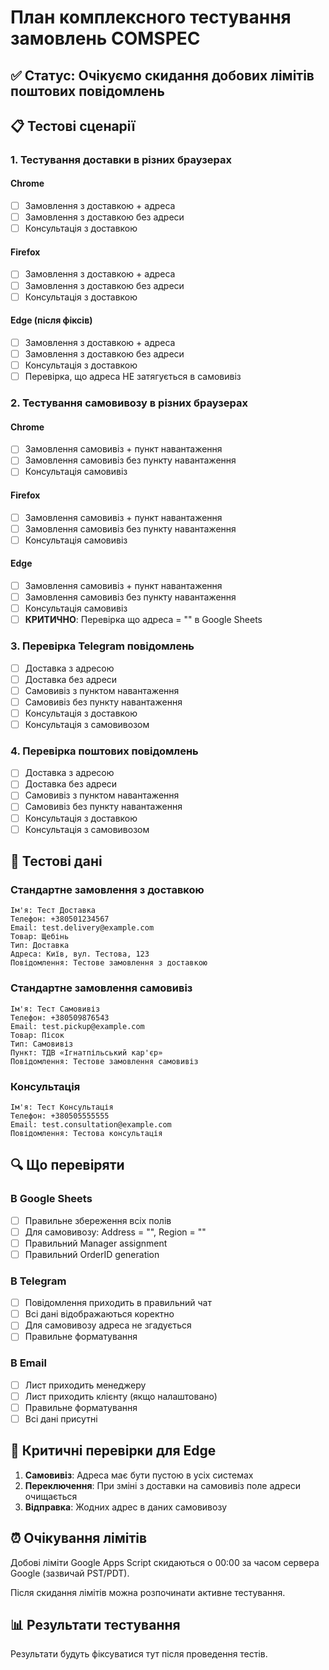 # План комплексного тестування замовлень COMSPEC

## ✅ Статус: Очікуємо скидання добових лімітів поштових повідомлень

## 📋 Тестові сценарії

### 1. Тестування доставки в різних браузерах

#### Chrome
- [ ] Замовлення з доставкою + адреса
- [ ] Замовлення з доставкою без адреси
- [ ] Консультація з доставкою

#### Firefox  
- [ ] Замовлення з доставкою + адреса
- [ ] Замовлення з доставкою без адреси
- [ ] Консультація з доставкою

#### Edge (після фіксів)
- [ ] Замовлення з доставкою + адреса
- [ ] Замовлення з доставкою без адреси  
- [ ] Консультація з доставкою
- [ ] Перевірка, що адреса НЕ затягується в самовивіз

### 2. Тестування самовивозу в різних браузерах

#### Chrome
- [ ] Замовлення самовивіз + пункт навантаження
- [ ] Замовлення самовивіз без пункту навантаження
- [ ] Консультація самовивіз

#### Firefox
- [ ] Замовлення самовивіз + пункт навантаження
- [ ] Замовлення самовивіз без пункту навантаження
- [ ] Консультація самовивіз

#### Edge
- [ ] Замовлення самовивіз + пункт навантаження
- [ ] Замовлення самовивіз без пункту навантаження
- [ ] Консультація самовивіз
- [ ] **КРИТИЧНО**: Перевірка що адреса = "" в Google Sheets

### 3. Перевірка Telegram повідомлень

- [ ] Доставка з адресою
- [ ] Доставка без адреси
- [ ] Самовивіз з пунктом навантаження
- [ ] Самовивіз без пункту навантаження
- [ ] Консультація з доставкою
- [ ] Консультація з самовивозом

### 4. Перевірка поштових повідомлень

- [ ] Доставка з адресою
- [ ] Доставка без адреси  
- [ ] Самовивіз з пунктом навантаження
- [ ] Самовивіз без пункту навантаження
- [ ] Консультація з доставкою
- [ ] Консультація з самовивозом

## 🧪 Тестові дані

### Стандартне замовлення з доставкою
```
Ім'я: Тест Доставка
Телефон: +380501234567
Email: test.delivery@example.com
Товар: Щебінь
Тип: Доставка
Адреса: Київ, вул. Тестова, 123
Повідомлення: Тестове замовлення з доставкою
```

### Стандартне замовлення самовивіз
```
Ім'я: Тест Самовивіз
Телефон: +380509876543
Email: test.pickup@example.com
Товар: Пісок
Тип: Самовивіз
Пункт: ТДВ «Ігнатпільський кар'єр»
Повідомлення: Тестове замовлення самовивіз
```

### Консультація
```
Ім'я: Тест Консультація
Телефон: +380505555555
Email: test.consultation@example.com
Повідомлення: Тестова консультація
```

## 🔍 Що перевіряти

### В Google Sheets
- [ ] Правильне збереження всіх полів
- [ ] Для самовивозу: Address = "", Region = ""
- [ ] Правильний Manager assignment
- [ ] Правильний OrderID generation

### В Telegram
- [ ] Повідомлення приходить в правильний чат
- [ ] Всі дані відображаються коректно
- [ ] Для самовивозу адреса не згадується
- [ ] Правильне форматування

### В Email
- [ ] Лист приходить менеджеру
- [ ] Лист приходить клієнту (якщо налаштовано)
- [ ] Правильне форматування
- [ ] Всі дані присутні

## 🚨 Критичні перевірки для Edge

1. **Самовивіз**: Адреса має бути пустою в усіх системах
2. **Переключення**: При зміні з доставки на самовивіз поле адреси очищається
3. **Відправка**: Жодних адрес в даних самовивозу

## ⏰ Очікування лімітів

Добові ліміти Google Apps Script скидаються о 00:00 за часом сервера Google (зазвичай PST/PDT).

Після скидання лімітів можна розпочинати активне тестування.

## 📊 Результати тестування

Результати будуть фіксуватися тут після проведення тестів.